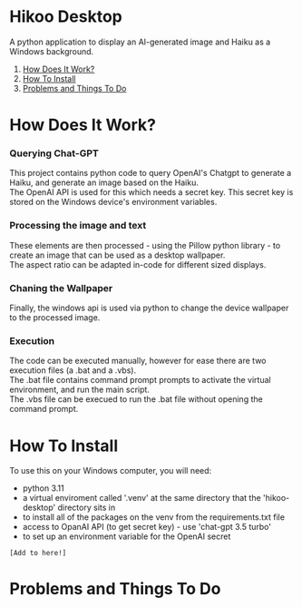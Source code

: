 # Hikoo Desktop
A python application to display an AI-generated image and Haiku as a Windows background.

1. [How Does It Work?](#how-does-it-work)
1. [How To Install](#how-to-install)
1. [Problems and Things To Do](#problems-and-things-to-do)


# How Does It Work?

### Querying Chat-GPT
This project contains python code to query OpenAI's Chatgpt to generate a Haiku, and generate an image based on the Haiku.  
The OpenAI API is used for this which needs a secret key. This secret key is stored on the Windows device's environment variables.

### Processing the image and text
These elements are then processed - using the Pillow python library - to create an image that can be used as a desktop wallpaper.  
The aspect ratio can be adapted in-code for different sized displays.

### Chaning the Wallpaper
Finally, the windows api is used via python to change the device wallpaper to the processed image.

### Execution
The code can be executed manually, however for ease there are two execution files (a .bat and a .vbs).  
The .bat file contains command prompt prompts to activate the virtual environment, and run the main script.  
The .vbs file can be execued to run the .bat file without opening the command prompt.  

# How To Install

To use this on your Windows computer, you will need:
- python 3.11
- a virtual enviroment called '.venv' at the same directory that the 'hikoo-desktop' directory sits in
- to install all of the packages on the venv from the requirements.txt file
- access to OpanAI API (to get secret key) - use 'chat-gpt 3.5 turbo'
- to set up an environment variable for the OpenAI secret

`[Add to here!]`


# Problems and Things To Do
